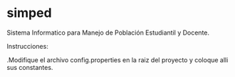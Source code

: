 # simped
Sistema Informatico para Manejo de Población Estudiantil y Docente.

Instrucciones:

.Modifique el archivo config.properties en la raiz del proyecto y coloque alli sus constantes.

